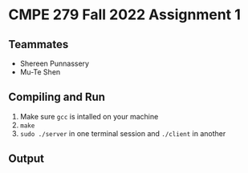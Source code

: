 # CMPE 279 Fall 2022 Assignment 1
## Teammates
- Shereen Punnassery
- Mu-Te Shen

## Compiling and Run
1. Make sure `gcc` is intalled on your machine
2. `make`
3. `sudo ./server` in one terminal session and `./client` in another

## Output 
